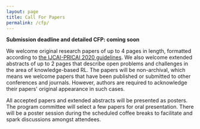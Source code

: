 ```yaml
---
layout: page
title: Call For Papers
permalink: /cfp/
---
```


**Submission deadline and detailed CFP: coming soon**

We welcome original research papers of up to 4 pages in length, formatted according to [the IJCAI-PRICAI 2020 guidelines](https://www.ijcai.org/authors_kit).
We also welcome extended abstracts of up to 2 pages that describe open problems and challenges in the area of knowledge-based RL.
The papers will be non-archival, which means we welcome papers that have been published or submitted to other conferences and journals.
However, authors are required to acknowledge their papers' original appearance in such cases.

All accepted papers and extended abstracts will be presented as posters.
The program committee will select a few papers for oral presentation.
There will be a poster session during the scheduled coffee breaks to facilitate and spark discussions amongst attendees.